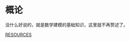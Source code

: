 # 概论
没什么好说的，就是数学建模的基础知识，这里就不再赘述了。


[RESOURCES](https://github.com/TyrannosaurusLjx/COURSES/blob/main/Mathematical_modeling/files/01%20%E6%95%B0%E5%AD%A6%E5%BB%BA%E6%A8%A1%E6%A6%82%E8%AE%BA.pdf)

